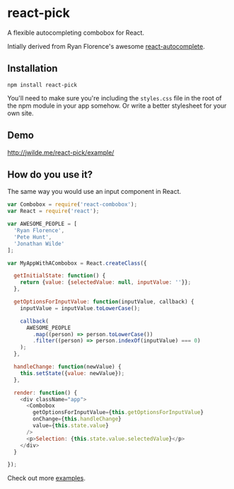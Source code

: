 # react-pick

A flexible autocompleting combobox for React. 

Intially derived from Ryan Florence's awesome [react-autocomplete](https://github.com/rackt/react-autocomplete).

## Installation

`npm install react-pick`

You'll need to make sure you're including the `styles.css` file in the root of the npm module in your app somehow. Or write a better stylesheet for your own site.

## Demo

http://jwilde.me/react-pick/example/

## How do you use it?

The same way you would use an input component in React.

```js
var Combobox = require('react-combobox');
var React = require('react');

var AWESOME_PEOPLE = [
  'Ryan Florence',
  'Pete Hunt', 
  'Jonathan Wilde'
];

var MyAppWithACombobox = React.createClass({

  getInitialState: function() {
    return {value: {selectedValue: null, inputValue: ''}};
  },

  getOptionsForInputValue: function(inputValue, callback) {
    inputValue = inputValue.toLowerCase();

    callback(
      AWESOME_PEOPLE
        .map((person) => person.toLowerCase())
        .filter((person) => person.indexOf(inputValue) === 0)
    );
  },

  handleChange: function(newValue) {
    this.setState({value: newValue});
  },

  render: function() {
    <div className="app">
      <Combobox
        getOptionsForInputValue={this.getOptionsForInputValue}
        onChange={this.handleChange}
        value={this.state.value}
      />
      <p>Selection: {this.state.value.selectedValue}</p>
    </div>
  }

});
```

Check out more [examples](https://github.com/hellojwilde/react-pick/tree/master/examples).

